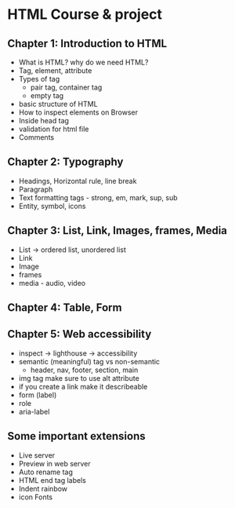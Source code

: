 # HTML Course & project

## Chapter 1: Introduction to HTML

- What is HTML? why do we need HTML?
- Tag, element, attribute
- Types of tag
  - pair tag, container tag
  - empty tag
- basic structure of HTML
- How to inspect elements on Browser
- Inside head tag
- validation for html file
- Comments

## Chapter 2: Typography

- Headings, Horizontal rule, line break
- Paragraph
- Text formatting tags - strong, em, mark, sup, sub
- Entity, symbol, icons

## Chapter 3: List, Link, Images, frames, Media

- List -> ordered list, unordered list
- Link
- Image
- frames
- media - audio, video

## Chapter 4: Table, Form

## Chapter 5: Web accessibility

- inspect -> lighthouse -> accessibility
- semantic (meaningful) tag vs non-semantic
  - header, nav, footer, section, main
- img tag make sure to use alt attribute
- if you create a link make it describeable
- form (label)
- role
- aria-label

## Some important extensions

- Live server
- Preview in web server
- Auto rename tag
- HTML end tag labels
- Indent rainbow
- icon Fonts
